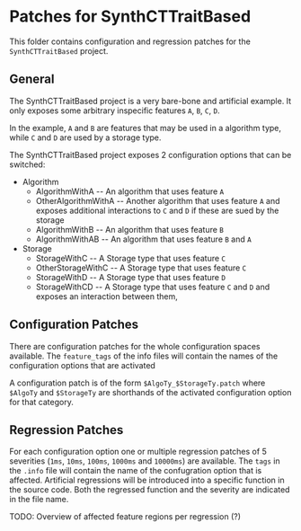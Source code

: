 # Patches for SynthCTTraitBased

This folder contains configuration and regression patches for the `SynthCTTraitBased` project.

## General

The SynthCTTraitBased project is a very bare-bone and artificial example.
It only exposes some arbitrary inspecific features `A`, `B`, `C`, `D`.

In the example, `A` and `B` are features that may be used in a algorithm type, while `C` and `D` are used by a storage type.

The SynthCTTraitBased project exposes 2 configuration options that can be switched:

- Algorithm
    - AlgorithmWithA -- An algorithm that uses feature `A`
    - OtherAlgorithmWithA -- Another algorithm that uses feature `A` and exposes additional interactions to `C` and `D` if these are sued by the storage
    - AlgorithmWithB -- An algorithm that uses feature `B`
    - AlgorithmWithAB -- An algorithm that uses feature `B` and `A`
- Storage
    - StorageWithC -- A Storage type that uses feature `C`
    - OtherStorageWithC -- A Storage type that uses feature `C`
    - StorageWithD -- A Storage type that uses feature `D`
    - StorageWithCD -- A Storage type that uses feature `C` and `D` and exposes an interaction between them,

## Configuration Patches

There are configuration patches for the whole configuration spaces available. The `feature_tags` of the info files will contain the names of the configuration options that are activated

A configuration patch is of the form `$AlgoTy_$StorageTy.patch` where `$AlgoTy` and `$StorageTy` are shorthands of the activated configuration option for that category.

## Regression Patches

For each configuration option one or multiple regression patches of 5 severities (`1ms`, `10ms`, `100ms`, `1000ms` and `10000ms`) are available.
The `tags` in the `.info` file will contain the name of the confugration option that is affected. Artificial regressions will be introduced into a specific function in the source code.
Both the regressed function and the severity are indicated in the file name.

TODO: Overview of affected feature regions per regression (?)
